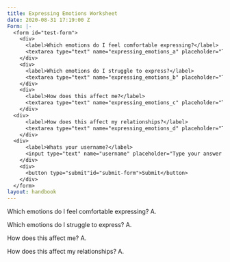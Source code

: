 ```yaml
---
title: Expressing Emotions Worksheet
date: 2020-08-31 17:19:00 Z
Form: |-
  <form id="test-form">
    <div>
      <label>Which emotions do I feel comfortable expressing?</label>
      <textarea type="text" name="expressing_emotions_a" placeholder="Type your answer here"/></textarea>
    </div>
    <div>
      <label>Which emotions do I struggle to express?</label>
      <textarea type="text" name="expressing_emotions_b" placeholder="Type your answer here"/></textarea>
    </div>
    <div>
      <label>How does this affect me?</label>
      <textarea type="text" name="expressing_emotions_c" placeholder="Type your answer here"/></textarea>
    </div>
  <div>
      <label>How does this affect my relationships?</label>
      <textarea type="text" name="expressing_emotions_d" placeholder="Type your answer here"/></textarea>
    </div>
  <div>
      <label>Whats your username?</label>
      <input type="text" name="username" placeholder="Type your answer here"/></input>
    </div>
    <div>
      <button type="submit"id="submit-form">Submit</button>
    </div>
  </form>
layout: handbook
---
```


Which emotions do I feel comfortable expressing?
A.

Which emotions do I struggle to express?
A.

How does this affect me?
A.

How does this affect my relationships?
A.